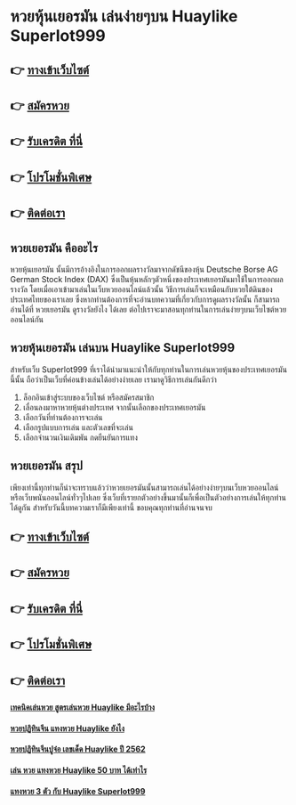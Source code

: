 # หวยหุ้นเยอรมัน เล่นง่ายๆบน Huaylike Superlot999 

## 👉 [ทางเข้าเว็บไซต์](https://bit.ly/3BUKBdL)
## 👉 [สมัครหวย](https://bit.ly/3S771xl)
## 👉 [รับเครดิต ที่นี่](https://bit.ly/3S771xl)
## 👉 [โปรโมชั่นพิเศษ](https://bit.ly/3S771xl)
## 👉 [ติดต่อเรา](https://bit.ly/3S771xl)

## หวยเยอรมัน คืออะไร
หวยหุ้นเยอรมัน นั้นมีการอ้างอิงในการออกผลรางวัลมาจากดัชนีของหุ้น Deutsche Borse AG German Stock Index (DAX) ซึ่งเป็นหุ้นหลักๆตัวหนึ่งของประเทศเยอรมันมาใช้ในการออกผลรางวัล โดยเมื่อเอาเข้ามาเล่นในเว็บหวยออนไลน์แล้วนั้น วิธีการเล่นก็จะเหมือนกับหวยใต้ดินของประเทศไทยของเราเลย ซึ่งหากท่านต้องการที่จะอ่านบทความที่เกี่ยวกับการดูผลรางวัลนั้น ก็สามารถอ่านได้ที่ หวยเยอรมัน ดูรางวัลยังไง ได้เลย ต่อไปเราจะมาสอนทุกท่านในการเล่นง่ายๆบนเว็บไซต์หวยออนไลน์กัน

## หวยหุ้นเยอรมัน เล่นบน Huaylike Superlot999
สำหรับเว็บ Superlot999 ที่เราได้นำมาแนะนำให้กับทุกท่านในการเล่นหวยหุ้นของประเทศเยอรมันนี้นั้น ถือว่าเป็นเว็บที่ค่อนข้างเล่นได้อย่างง่ายเลย เรามาดูวิธีการเล่นกันดีกว่า
1. ล็อกอินเข้าสู่ระบบของเว็บไซต์ หรือสมัครสมาชิก
2. เลื่อนลงมาหาหวยหุ้นต่างประเทศ จากนั้นเลือกของประเทศเยอรมัน
3. เลือกวันที่ท่านต้องการจะเล่น
4. เลือกรูปแบบการเล่น และตัวเลขที่จะเล่น
5. เลือกจำนวนเงินเดิมพัน กดยืนยันการแทง

## หวยเยอรมัน สรุป
เพียงเท่านี้ทุกท่านก็น่าจะทราบแล้วว่าหวยเยอรมันนั้นสามารถเล่นได้อย่างง่ายๆบนเว็บหวยออนไลน์หรือเว็บพนันออนไลน์ทั่วๆไปเลย ซึ่งเว็บที่เรายกตัวอย่างขึ้นมานั้นก็เพื่อเป็นตัวอย่างการเล่นให้ทุกท่านได้ดูกัน สำหรับวันนี้บทความเราก็มีเพียงเท่านี้ ขอบคุณทุกท่านที่อ่านจนจบ

## 👉 [ทางเข้าเว็บไซต์](https://bit.ly/3BUKBdL)
## 👉 [สมัครหวย](https://bit.ly/3S771xl)
## 👉 [รับเครดิต ที่นี่](https://bit.ly/3S771xl)
## 👉 [โปรโมชั่นพิเศษ](https://bit.ly/3S771xl)
## 👉 [ติดต่อเรา](https://bit.ly/3S771xl)

#### [เทคนิคเล่นหวย สูตรเล่นหวย Huaylike มีอะไรบ้าง](https://atom.io/themes/เทคนิคเล่นหวย%20สูตรเล่นหวย%20Huaylike%20มีอะไรบ้าง)
#### [หวยปฏิทินจีน แทงหวย Huaylike ยังไง](https://atom.io/themes/หวยปฏิทินจีน%20แทงหวย%20Huaylike%20ยังไง)
#### [หวยปฏิทินจีนปูจ๋อ เลขเด็ด Huaylike ปี 2562](https://atom.io/themes/หวยปฏิทินจีนปูจ๋อ%20เลขเด็ด%20Huaylike%20ปี%202562)
#### [เล่น หวย แทงหวย Huaylike 50 บาท ได้เท่าไร](https://atom.io/themes/เล่น%20หวย%20แทงหวย%20Huaylike%2050%20บาท%20ได้เท่าไร)
#### [แทงหวย 3 ตัว กับ Huaylike Superlot999](https://atom.io/themes/แทงหวย%203%20ตัว%20กับ%20Huaylike%20Superlot999)
